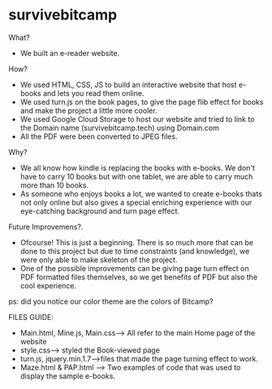 # survivebitcamp

What?
- We built an e-reader website.

How?
- We used HTML, CSS, JS to build an interactive website that host e-books and lets you read them online. 
- We used turn.js on the book pages, to give the page flib effect for books and make the project a little more cooler.
- We used Google Cloud Storage to host our website and tried to link to the Domain name (survivebitcamp.tech) using Domain.com
- All the PDF were been converted to JPEG files. 

Why?
- We all know how kindle is replacing the books with e-books. We don't have to carry 10 books but with one tablet, we are able to carry much more than 10 books.
- As someone who enjoys books a lot, we wanted to create e-books thats not only online but also gives a special enriching experience with our eye-catching background and turn page effect. 

Future Improvemens?. 
- Ofcourse! This is just a beginning. There is so much more that can be done to this project but due to time constraints (and knowledge), we were only able to make skeleton of the project. 
- One of the possible improvements can be giving page turn effect on PDF formatted files themselves, so we get benefits of PDF but also the cool experience. 


ps: did you notice our color theme are the colors of Bitcamp? 



FILES GUIDE:
- Main.html, Mine.js, Main.css--> All refer to the main Home page of the website
- style.css--> styled the Book-viewed page
- turn.js, jquery.min.1.7-->files that made the page turning effect to work. 
- Maze.html & PAP.html --> Two examples of code that was used to display the sample e-books. 

